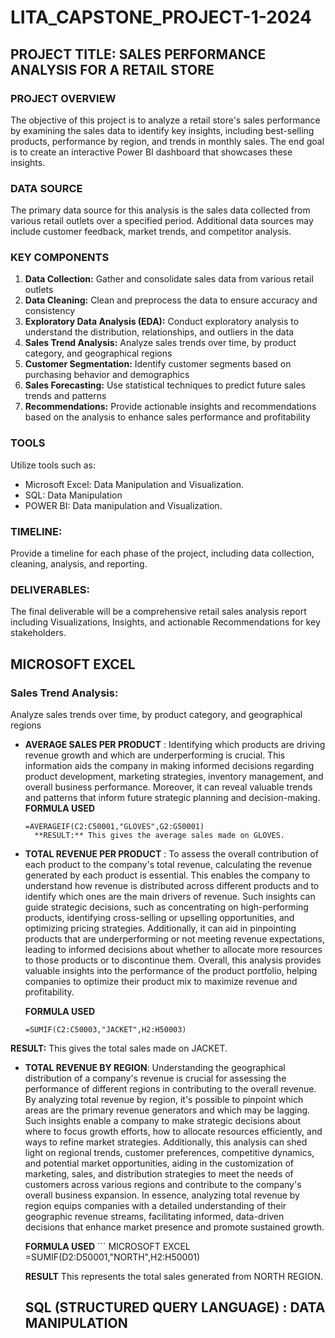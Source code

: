  # LITA_CAPSTONE_PROJECT-1-2024
## PROJECT TITLE: SALES PERFORMANCE ANALYSIS FOR A RETAIL STORE 
### PROJECT OVERVIEW
The objective of this project is to analyze a retail store's sales performance by examining the sales data to identify key insights, including best-selling products, performance by region, and trends in monthly sales. The end goal is to create an interactive Power BI dashboard that showcases these insights.

### DATA SOURCE 
The primary data source for this analysis is the sales data collected from various retail outlets over a specified period. Additional data sources may include customer feedback, market trends, and competitor analysis.

### KEY COMPONENTS
1. **Data Collection:** Gather and consolidate sales data from various retail outlets
2. **Data Cleaning:** Clean and preprocess the data to ensure accuracy and consistency
3. **Exploratory Data Analysis (EDA):** Conduct exploratory analysis to understand the distribution, relationships, and outliers in the data
4. **Sales Trend Analysis:** Analyze sales trends over time, by product category, and geographical regions
5. **Customer Segmentation:** Identify customer segments based on purchasing behavior and demographics
6. **Sales Forecasting:** Use statistical techniques to predict future sales trends and patterns
7. **Recommendations:** Provide actionable insights and recommendations based on the analysis to enhance sales performance and profitability

### TOOLS 
Utilize tools such as:  
- Microsoft Excel: Data Manipulation and Visualization.  
- SQL:  Data Manipulation 
- POWER BI: Data manipulation and Visualization.

### TIMELINE: 
Provide a timeline for each phase of the project, including data collection, cleaning, analysis, and reporting.

### DELIVERABLES:  
The final deliverable will be a comprehensive retail sales analysis report including Visualizations, Insights, and actionable Recommendations for key stakeholders.
## MICROSOFT EXCEL

### Sales Trend Analysis: 
Analyze sales trends over time, by product category, and geographical regions

- **AVERAGE SALES PER PRODUCT** : Identifying which products are driving revenue growth and which are underperforming is crucial. This information aids the company in making informed decisions regarding product development, marketing strategies, inventory management, and overall business performance. Moreover, it can reveal valuable trends and patterns that inform future strategic planning and decision-making.
  **FORMULA USED**

  ```MICROSOFT EXCEL
  =AVERAGEIF(C2:C50001,"GLOVES",G2:G50001)
    **RESULT:** This gives the average sales made on GLOVES.

- **TOTAL REVENUE PER PRODUCT** : To assess the overall contribution of each product to the company's total revenue, calculating the revenue generated by each product is essential. This enables the company to understand how revenue is distributed across different products and to identify which ones are the main drivers of revenue. Such insights can guide strategic decisions, such as concentrating on high-performing products, identifying cross-selling or upselling opportunities, and optimizing pricing strategies. Additionally, it can aid in pinpointing products that are underperforming or not meeting revenue expectations, leading to informed decisions about whether to allocate more resources to those products or to discontinue them. Overall, this analysis provides valuable insights into the performance of the product portfolio, helping companies to optimize their product mix to maximize revenue and profitability.
  
  **FORMULA USED**
  ```MICROSOFT EXCEL
  =SUMIF(C2:C50003,"JACKET",H2:H50003)

**RESULT:** This gives the total sales made on JACKET.

- **TOTAL REVENUE BY REGION**: Understanding the geographical distribution of a company's revenue is crucial for assessing the performance of different regions in contributing to the overall revenue. By analyzing total revenue by region, it's possible to pinpoint which areas are the primary revenue generators and which may be lagging. Such insights enable a company to make strategic decisions about where to focus growth efforts, how to allocate resources efficiently, and ways to refine market strategies. Additionally, this analysis can shed light on regional trends, customer preferences, competitive dynamics, and potential market opportunities, aiding in the customization of marketing, sales, and distribution strategies to meet the needs of customers across various regions and contribute to the company's overall business expansion. In essence, analyzing total revenue by region equips companies with a detailed understanding of their geographic revenue streams, facilitating informed, data-driven decisions that enhance market presence and promote sustained growth.

  **FORMULA USED** ``` MICROSOFT EXCEL
   =SUMIF(D2:D50001,"NORTH",H2:H50001)

  **RESULT** This represents the total sales generated from NORTH REGION.
  ## SQL (STRUCTURED QUERY LANGUAGE) : DATA MANIPULATION
  
